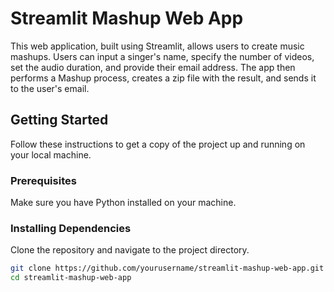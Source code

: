 # Streamlit Mashup Web App

This web application, built using Streamlit, allows users to create music mashups. Users can input a singer's name, specify the number of videos, set the audio duration, and provide their email address. The app then performs a Mashup process, creates a zip file with the result, and sends it to the user's email.

## Getting Started

Follow these instructions to get a copy of the project up and running on your local machine.

### Prerequisites

Make sure you have Python installed on your machine.

### Installing Dependencies

Clone the repository and navigate to the project directory.

```bash
git clone https://github.com/yourusername/streamlit-mashup-web-app.git
cd streamlit-mashup-web-app
```

